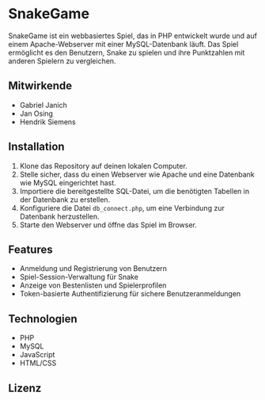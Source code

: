 # SnakeGame

SnakeGame ist ein webbasiertes Spiel, das in PHP entwickelt wurde und auf einem Apache-Webserver mit einer MySQL-Datenbank läuft. Das Spiel ermöglicht es den Benutzern, Snake zu spielen und ihre Punktzahlen mit anderen Spielern zu vergleichen.

## Mitwirkende

- Gabriel Janich
- Jan Osing
- Hendrik Siemens

## Installation

1. Klone das Repository auf deinen lokalen Computer.
2. Stelle sicher, dass du einen Webserver wie Apache und eine Datenbank wie MySQL eingerichtet hast.
3. Importiere die bereitgestellte SQL-Datei, um die benötigten Tabellen in der Datenbank zu erstellen.
4. Konfiguriere die Datei `db_connect.php`, um eine Verbindung zur Datenbank herzustellen.
5. Starte den Webserver und öffne das Spiel im Browser.

## Features

- Anmeldung und Registrierung von Benutzern
- Spiel-Session-Verwaltung für Snake
- Anzeige von Bestenlisten und Spielerprofilen
- Token-basierte Authentifizierung für sichere Benutzeranmeldungen

## Technologien

- PHP
- MySQL
- JavaScript
- HTML/CSS

## Lizenz

<!--TODO: Wir müssen uns mal über ne Lizenz unterhalten :D -->
